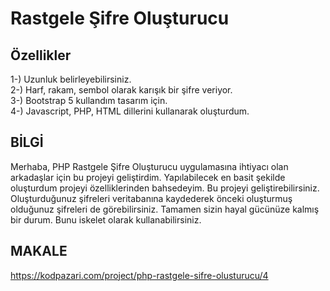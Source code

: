 # Rastgele Şifre Oluşturucu

## Özellikler
1-) Uzunluk belirleyebilirsiniz. <br>
2-) Harf, rakam, sembol olarak karışık bir şifre veriyor. <br>
3-) Bootstrap 5 kullandım tasarım için. <br>
4-) Javascript, PHP, HTML dillerini kullanarak oluşturdum.

## BİLGİ
Merhaba, PHP Rastgele Şifre Oluşturucu uygulamasına ihtiyacı olan arkadaşlar için bu projeyi geliştirdim. Yapılabilecek en basit şekilde oluşturdum projeyi özelliklerinden bahsedeyim. Bu projeyi geliştirebilirsiniz. Oluşturduğunuz şifreleri veritabanına kaydederek önceki oluşturmuş olduğunuz şifreleri de görebilirsiniz. Tamamen sizin hayal gücünüze kalmış bir durum. Bunu iskelet olarak kullanabilirsiniz.

## MAKALE
https://kodpazari.com/project/php-rastgele-sifre-olusturucu/4


